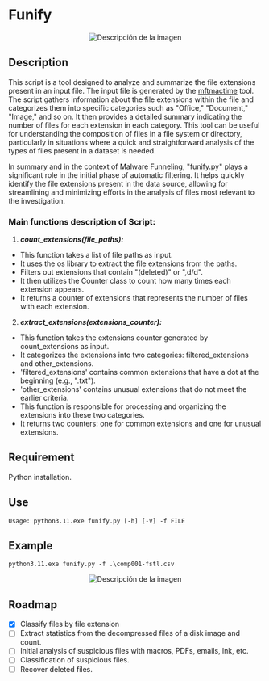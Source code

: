 
# Funify

<p align="center">
  <img src="https://github.com/alpine-sec/funify/assets/16635866/50fe93b2-2f53-4f07-9b78-f7633540bef5" alt="Descripción de la imagen">
</p>

## Description
This script is a tool designed to analyze and summarize the file extensions present in an input file. The input file is generated by the [mftmactime](https://github.com/kero99/mftmactime) tool. The script gathers information about the file extensions within the file and categorizes them into specific categories such as "Office," "Document," "Image," and so on. It then provides a detailed summary indicating the number of files for each extension in each category. This tool can be useful for understanding the composition of files in a file system or directory, particularly in situations where a quick and straightforward analysis of the types of files present in a dataset is needed.

In summary and in the context of Malware Funneling, "funify.py" plays a significant role in the initial phase of automatic filtering. It helps quickly identify the file extensions present in the data source, allowing for streamlining and minimizing efforts in the analysis of files most relevant to the investigation.

### Main functions description of Script:


1. ***count_extensions(file_paths):***

- This function takes a list of file paths as input.
- It uses the os library to extract the file extensions from the paths.
- Filters out extensions that contain "(deleted)" or ",d/d".
- It then utilizes the Counter class to count how many times each extension appears.
- It returns a counter of extensions that represents the number of files with each extension.
  
2. ***extract_extensions(extensions_counter):***

- This function takes the extensions counter generated by count_extensions as input.
- It categorizes the extensions into two categories: filtered_extensions and other_extensions.
- 'filtered_extensions' contains common extensions that have a dot at the beginning (e.g., ".txt").
- 'other_extensions' contains unusual extensions that do not meet the earlier criteria.
- This function is responsible for processing and organizing the extensions into these two categories.
- It returns two counters: one for common extensions and one for unusual extensions.


## Requirement
Python installation.

## Use
```
Usage: python3.11.exe funify.py [-h] [-V] -f FILE
```
## Example
```
python3.11.exe funify.py -f .\comp001-fstl.csv
```
<p align="center">
  <img src="https://github.com/alpine-sec/funify/assets/16635866/fb74c603-d9b6-4f50-8b2c-03b3288f5030" alt="Descripción de la imagen">
</p>

## Roadmap

- [x] Classify files by file extension
- [ ] Extract statistics from the decompressed files of a disk image and count.
- [ ] Initial analysis of suspicious files with macros, PDFs, emails, lnk, etc.
- [ ] Classification of suspicious files.
- [ ] Recover deleted files.
